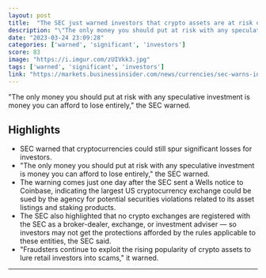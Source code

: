 ```yaml
---
layout: post
title:  "The SEC just warned investors that crypto assets are at risk of 'significant' losses after $2 trillion in market value was already erased"
description: "\"The only money you should put at risk with any speculative investment is money you can afford to lose entirely,\" the SEC warned."
date: "2023-03-24 23:09:28"
categories: ['warned', 'significant', 'investors']
score: 83
image: "https://i.imgur.com/zUIVkk3.jpg"
tags: ['warned', 'significant', 'investors']
link: "https://markets.businessinsider.com/news/currencies/sec-warns-investors-crypto-significant-losses-risk-bitcoin-coinbase-gensler-2023-3"
---
```


\"The only money you should put at risk with any speculative investment is money you can afford to lose entirely,\" the SEC warned.

## Highlights

- SEC warned that cryptocurrencies could still spur significant losses for investors.
- "The only money you should put at risk with any speculative investment is money you can afford to lose entirely," the SEC warned.
- The warning comes just one day after the SEC sent a Wells notice to Coinbase, indicating the largest US cryptocurrency exchange could be sued by the agency for potential securities violations related to its asset listings and staking products.
- The SEC also highlighted that no crypto exchanges are registered with the SEC as a broker-dealer, exchange, or investment adviser — so investors may not get the protections afforded by the rules applicable to these entities, the SEC said.
- "Fraudsters continue to exploit the rising popularity of crypto assets to lure retail investors into scams," it warned.

---
